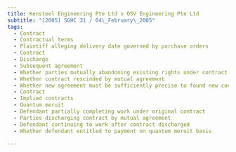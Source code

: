 ```yaml
---
title: Kensteel Engineering Pte Ltd v OSV Engineering Pte Ltd 
subtitle: "[2005] SGHC 31 / 04\_February\_2005"
tags:
  - Contract
  - Contractual terms
  - Plaintiff alleging delivery date governed by purchase orders
  - Contract
  - Discharge
  - Subsequent agreement
  - Whether parties mutually abandoning existing rights under contract
  - Whether contract rescinded by mutual agreement
  - Whether new agreement must be sufficiently precise to found new contract
  - Contract
  - Implied contracts
  - Quantum meruit
  - Defendant partially completing work under original contract
  - Parties discharging contract by mutual agreement
  - Defendant continuing to work after contract discharged
  - Whether defendant entitled to payment on quantum meruit basis

---
```


